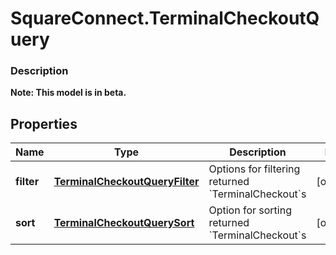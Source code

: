 # SquareConnect.TerminalCheckoutQuery

### Description
**Note: This model is in beta.**



## Properties
Name | Type | Description | Notes
------------ | ------------- | ------------- | -------------
**filter** | [**TerminalCheckoutQueryFilter**](TerminalCheckoutQueryFilter.md) | Options for filtering returned &#x60;TerminalCheckout&#x60;s | [optional] 
**sort** | [**TerminalCheckoutQuerySort**](TerminalCheckoutQuerySort.md) | Option for sorting returned &#x60;TerminalCheckout&#x60;s | [optional] 


